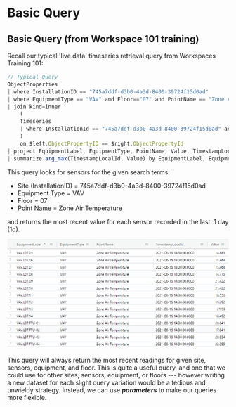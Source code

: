 # Basic Query

## Basic Query \(from Workspace 101 training\)

Recall our typical 'live data' timeseries retrieval query from Workspaces Training 101:

```javascript
// Typical Query
ObjectProperties
| where InstallationID == "745a7ddf-d3b0-4a3d-8400-39724f15d0ad"
| where EquipmentType == "VAV" and Floor=="07" and PointName == "Zone Air Temperature"
| join kind=inner
    (
    Timeseries
    | where InstallationId == "745a7ddf-d3b0-4a3d-8400-39724f15d0ad" and Timestamp >= ago(1d)
    )
    on $left.ObjectPropertyID == $right.ObjectPropertyId
| project EquipmentLabel, EquipmentType, PointName, Value, TimestampLocalId
| summarize arg_max(TimestampLocalId, Value) by EquipmentLabel, EquipmentType, PointName
```

This query looks for sensors for the given search terms:

* Site \(InstallationID\) = 745a7ddf-d3b0-4a3d-8400-39724f15d0ad
* Equipment Type = VAV
* Floor = 07
* Point Name = Zone Air Temperature

and returns the most recent value for each sensor recorded in the last: 1 day \(1d\).

![](../.gitbook/assets/image%20%2813%29.png)

This query will always return the most recent readings for given site, sensors, equipment, and floor. This is quite a useful query, and one that we could use for other sites, sensors, equipment, or floors  ---  however writing a new dataset for each slight query variation would be a tedious and unwieldy strategy. Instead, we can use _**parameters**_ to make our queries more flexible.

